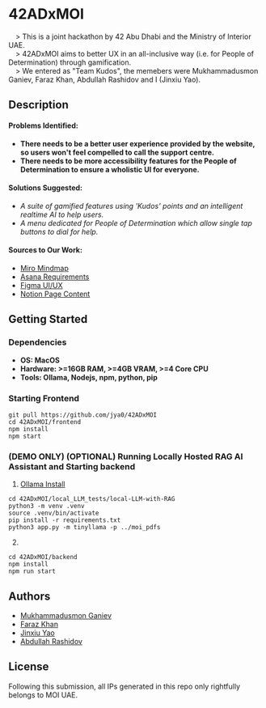 # 42ADxMOI

&emsp;> This is a joint hackathon by 42 Abu Dhabi and the Ministry of Interior UAE.
</br>
&emsp;> 42ADxMOI aims to better UX in an all-inclusive way (i.e. for People of Determination) through gamification.
</br>
&emsp;> We entered as "Team Kudos", the memebers were Mukhammadusmon Ganiev, Faraz Khan, Abdullah Rashidov and I (Jinxiu Yao).


## Description

#### Problems Identified:
* __There needs to be a better user experience provided by the website, so users won't feel compelled to call the support centre.__
* __There needs to be more accessibility features for the People of Determination to ensure a wholistic UI for everyone.__
#### Solutions Suggested:
* _A suite of gamified features using 'Kudos' points and an intelligent realtime AI to help users._
* _A menu dedicated for People of Determination which allow single tap buttons to dial for help._

#### Sources to Our Work:
* <a href="https://miro.com/app/board/uXjVKJlP0l0=/?share_link_id=502698747089" target="_blank">Miro Mindmap</a>
* <a href="https://app.asana.com/0/1207285241425320/1207285241425320" target="_blank">Asana Requirements</a>
* <a href="https://www.figma.com/design/b9ziJh3Z86k0hQmtMcYUZv/42ADxMOI?node-id=0%3A1&t=P6qrGz1meW3CNB9l-1" target="_blank">Figma UI/UX</a>
* <a href="https://jinxiuyao.notion.site/42ADxMOI-3d57971b237640019a950e167d04f626?pvs=4" target="_blank">Notion Page Content</a>

## Getting Started

### Dependencies

- __OS: MacOS__
- __Hardware: >=16GB RAM, >=4GB VRAM, >=4 Core CPU__
- __Tools: Ollama, Nodejs, npm, python, pip__


### Starting Frontend

```
git pull https://github.com/jya0/42ADxMOI
cd 42ADxMOI/frontend
npm install
npm start
```

### (DEMO ONLY) (OPTIONAL) Running Locally Hosted RAG AI Assistant and Starting backend

1. [Ollama Install](https://ollama.com/download/mac)
```
cd 42ADxMOI/local_LLM_tests/local-LLM-with-RAG
python3 -m venv .venv
source .venv/bin/activate
pip install -r requirements.txt
python3 app.py -m tinyllama -p ../moi_pdfs
```

2. 
```
cd 42ADxMOI/backend
npm install
npm run start
```


## Authors
- [Mukhammadusmon Ganiev](https://github.com/muhammadganiev)
- [Faraz Khan](https://github.com/Faraz7704)
- [Jinxiu Yao](https://github.com/jya0)
- [Abdullah Rashidov](https://github.com/Rashidov01)

## License

Following this submission, all IPs generated in this repo only rightfully belongs to MOI UAE.
